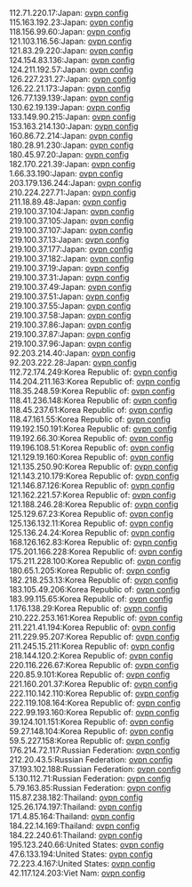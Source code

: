 112.71.220.17:Japan: [ovpn config](vpn/112_71_220_17.ovpn)  
115.163.192.23:Japan: [ovpn config](vpn/115_163_192_23.ovpn)  
118.156.99.60:Japan: [ovpn config](vpn/118_156_99_60.ovpn)  
121.103.116.56:Japan: [ovpn config](vpn/121_103_116_56.ovpn)  
121.83.29.220:Japan: [ovpn config](vpn/121_83_29_220.ovpn)  
124.154.83.136:Japan: [ovpn config](vpn/124_154_83_136.ovpn)  
124.211.192.57:Japan: [ovpn config](vpn/124_211_192_57.ovpn)  
126.227.231.27:Japan: [ovpn config](vpn/126_227_231_27.ovpn)  
126.22.21.173:Japan: [ovpn config](vpn/126_22_21_173.ovpn)  
126.77.139.139:Japan: [ovpn config](vpn/126_77_139_139.ovpn)  
130.62.19.139:Japan: [ovpn config](vpn/130_62_19_139.ovpn)  
133.149.90.215:Japan: [ovpn config](vpn/133_149_90_215.ovpn)  
153.163.214.130:Japan: [ovpn config](vpn/153_163_214_130.ovpn)  
160.86.72.214:Japan: [ovpn config](vpn/160_86_72_214.ovpn)  
180.28.91.230:Japan: [ovpn config](vpn/180_28_91_230.ovpn)  
180.45.97.20:Japan: [ovpn config](vpn/180_45_97_20.ovpn)  
182.170.221.39:Japan: [ovpn config](vpn/182_170_221_39.ovpn)  
1.66.33.190:Japan: [ovpn config](vpn/1_66_33_190.ovpn)  
203.179.136.244:Japan: [ovpn config](vpn/203_179_136_244.ovpn)  
210.224.227.71:Japan: [ovpn config](vpn/210_224_227_71.ovpn)  
211.18.89.48:Japan: [ovpn config](vpn/211_18_89_48.ovpn)  
219.100.37.104:Japan: [ovpn config](vpn/219_100_37_104.ovpn)  
219.100.37.105:Japan: [ovpn config](vpn/219_100_37_105.ovpn)  
219.100.37.107:Japan: [ovpn config](vpn/219_100_37_107.ovpn)  
219.100.37.13:Japan: [ovpn config](vpn/219_100_37_13.ovpn)  
219.100.37.177:Japan: [ovpn config](vpn/219_100_37_177.ovpn)  
219.100.37.182:Japan: [ovpn config](vpn/219_100_37_182.ovpn)  
219.100.37.19:Japan: [ovpn config](vpn/219_100_37_19.ovpn)  
219.100.37.31:Japan: [ovpn config](vpn/219_100_37_31.ovpn)  
219.100.37.49:Japan: [ovpn config](vpn/219_100_37_49.ovpn)  
219.100.37.51:Japan: [ovpn config](vpn/219_100_37_51.ovpn)  
219.100.37.55:Japan: [ovpn config](vpn/219_100_37_55.ovpn)  
219.100.37.58:Japan: [ovpn config](vpn/219_100_37_58.ovpn)  
219.100.37.86:Japan: [ovpn config](vpn/219_100_37_86.ovpn)  
219.100.37.87:Japan: [ovpn config](vpn/219_100_37_87.ovpn)  
219.100.37.96:Japan: [ovpn config](vpn/219_100_37_96.ovpn)  
92.203.214.40:Japan: [ovpn config](vpn/92_203_214_40.ovpn)  
92.203.222.28:Japan: [ovpn config](vpn/92_203_222_28.ovpn)  
112.72.174.249:Korea Republic of: [ovpn config](vpn/112_72_174_249.ovpn)  
114.204.211.163:Korea Republic of: [ovpn config](vpn/114_204_211_163.ovpn)  
118.35.248.59:Korea Republic of: [ovpn config](vpn/118_35_248_59.ovpn)  
118.41.236.148:Korea Republic of: [ovpn config](vpn/118_41_236_148.ovpn)  
118.45.237.61:Korea Republic of: [ovpn config](vpn/118_45_237_61.ovpn)  
118.47.161.55:Korea Republic of: [ovpn config](vpn/118_47_161_55.ovpn)  
119.192.150.191:Korea Republic of: [ovpn config](vpn/119_192_150_191.ovpn)  
119.192.66.30:Korea Republic of: [ovpn config](vpn/119_192_66_30.ovpn)  
119.196.108.51:Korea Republic of: [ovpn config](vpn/119_196_108_51.ovpn)  
121.129.19.160:Korea Republic of: [ovpn config](vpn/121_129_19_160.ovpn)  
121.135.250.90:Korea Republic of: [ovpn config](vpn/121_135_250_90.ovpn)  
121.143.210.179:Korea Republic of: [ovpn config](vpn/121_143_210_179.ovpn)  
121.146.87.126:Korea Republic of: [ovpn config](vpn/121_146_87_126.ovpn)  
121.162.221.57:Korea Republic of: [ovpn config](vpn/121_162_221_57.ovpn)  
121.188.246.28:Korea Republic of: [ovpn config](vpn/121_188_246_28.ovpn)  
125.129.67.23:Korea Republic of: [ovpn config](vpn/125_129_67_23.ovpn)  
125.136.132.11:Korea Republic of: [ovpn config](vpn/125_136_132_11.ovpn)  
125.136.24.24:Korea Republic of: [ovpn config](vpn/125_136_24_24.ovpn)  
168.126.162.83:Korea Republic of: [ovpn config](vpn/168_126_162_83.ovpn)  
175.201.166.228:Korea Republic of: [ovpn config](vpn/175_201_166_228.ovpn)  
175.211.228.100:Korea Republic of: [ovpn config](vpn/175_211_228_100.ovpn)  
180.65.1.205:Korea Republic of: [ovpn config](vpn/180_65_1_205.ovpn)  
182.218.253.13:Korea Republic of: [ovpn config](vpn/182_218_253_13.ovpn)  
183.105.49.206:Korea Republic of: [ovpn config](vpn/183_105_49_206.ovpn)  
183.99.115.65:Korea Republic of: [ovpn config](vpn/183_99_115_65.ovpn)  
1.176.138.29:Korea Republic of: [ovpn config](vpn/1_176_138_29.ovpn)  
210.222.253.161:Korea Republic of: [ovpn config](vpn/210_222_253_161.ovpn)  
211.221.41.194:Korea Republic of: [ovpn config](vpn/211_221_41_194.ovpn)  
211.229.95.207:Korea Republic of: [ovpn config](vpn/211_229_95_207.ovpn)  
211.245.15.211:Korea Republic of: [ovpn config](vpn/211_245_15_211.ovpn)  
218.144.120.2:Korea Republic of: [ovpn config](vpn/218_144_120_2.ovpn)  
220.116.226.67:Korea Republic of: [ovpn config](vpn/220_116_226_67.ovpn)  
220.85.9.101:Korea Republic of: [ovpn config](vpn/220_85_9_101.ovpn)  
221.160.201.37:Korea Republic of: [ovpn config](vpn/221_160_201_37.ovpn)  
222.110.142.110:Korea Republic of: [ovpn config](vpn/222_110_142_110.ovpn)  
222.119.108.164:Korea Republic of: [ovpn config](vpn/222_119_108_164.ovpn)  
222.99.193.160:Korea Republic of: [ovpn config](vpn/222_99_193_160.ovpn)  
39.124.101.151:Korea Republic of: [ovpn config](vpn/39_124_101_151.ovpn)  
59.27.148.104:Korea Republic of: [ovpn config](vpn/59_27_148_104.ovpn)  
59.5.227.158:Korea Republic of: [ovpn config](vpn/59_5_227_158.ovpn)  
176.214.72.117:Russian Federation: [ovpn config](vpn/176_214_72_117.ovpn)  
212.20.43.5:Russian Federation: [ovpn config](vpn/212_20_43_5.ovpn)  
37.193.102.188:Russian Federation: [ovpn config](vpn/37_193_102_188.ovpn)  
5.130.112.71:Russian Federation: [ovpn config](vpn/5_130_112_71.ovpn)  
5.79.163.85:Russian Federation: [ovpn config](vpn/5_79_163_85.ovpn)  
115.87.238.182:Thailand: [ovpn config](vpn/115_87_238_182.ovpn)  
125.26.174.197:Thailand: [ovpn config](vpn/125_26_174_197.ovpn)  
171.4.85.164:Thailand: [ovpn config](vpn/171_4_85_164.ovpn)  
184.22.14.169:Thailand: [ovpn config](vpn/184_22_14_169.ovpn)  
184.22.240.61:Thailand: [ovpn config](vpn/184_22_240_61.ovpn)  
195.123.240.66:United States: [ovpn config](vpn/195_123_240_66.ovpn)  
47.6.133.194:United States: [ovpn config](vpn/47_6_133_194.ovpn)  
72.223.4.167:United States: [ovpn config](vpn/72_223_4_167.ovpn)  
42.117.124.203:Viet Nam: [ovpn config](vpn/42_117_124_203.ovpn)  
